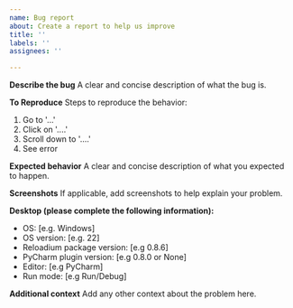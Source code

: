 ```yaml
---
name: Bug report
about: Create a report to help us improve
title: ''
labels: ''
assignees: ''

---
```


**Describe the bug**
A clear and concise description of what the bug is.

**To Reproduce**
Steps to reproduce the behavior:
1. Go to '...'
2. Click on '....'
3. Scroll down to '....'
4. See error

**Expected behavior**
A clear and concise description of what you expected to happen.

**Screenshots**
If applicable, add screenshots to help explain your problem.

**Desktop (please complete the following information):**
 - OS: [e.g. Windows]
 - OS version: [e.g. 22]
 - Reloadium package version: [e.g 0.8.6]
 - PyCharm plugin version: [e.g 0.8.0 or None]
 - Editor: [e.g PyCharm]
 - Run mode: [e.g Run/Debug]


**Additional context**
Add any other context about the problem here.
